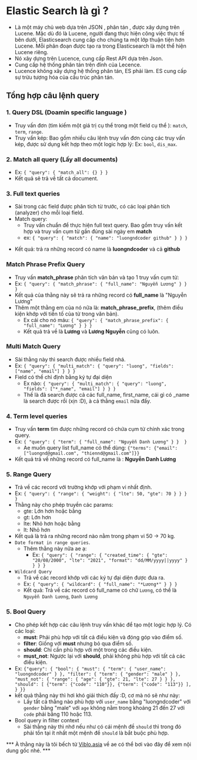 # Elastic Search là gì ?
* Là một máy chủ web dựa trên JSON , phân tán , được xây dựng trên Lucene. Mặc dù đó là Lucene, người đang thực hiện công việc thực tế bên dưới, Elasticsearch cung cấp cho chúng ta một lớp thuận tiện hơn Lucene. Mỗi phân đoạn được tạo ra trong Elasticsearch là một thể hiện Lucene riêng.
* Nó xây dựng trên Lucence, cung cấp Rest API dựa trên Json.
* Cung cấp hệ thống phân tán trên đỉnh của Lecence.
* Lucence không xây dựng hệ thống phân tán, ES phải làm. ES cung cấp sự trừu tượng hóa của cấu trúc phân tán. 

## Tổng hợp câu lệnh query
### 1. Query DSL (Doamin specific language )
 * Truy vấn đơn (tìm kiếm một giá trị cụ thể trong một field cụ thể ): `match`, `term`, `range`.
 * Truy vấn kép: Bao gồm nhiều câu lệnh truy vấn đơn cùng các truy vấn kép, được sử dụng kết hợp theo một logic hợp lý: Ex: `bool`, `dis_max`.
### 2. Match all query (Lấy all documents)
 * Ex: `{
        "query": {
            "match_all": {}
        }
    }`
 * Kết quả sẽ trả về tất cả document.
### 3. Full text queries
 * Sài trong các field được phân tích từ trước, có các loại phân tích (analyzer) cho mỗi loại field.
 * Match query:
    * Truy vấn chuẩn để thực hiện full text query. Bao gồm truy vấn kết hợp và truy vấn cụm từ gần đúng sài ngày em **match**
    * ex: `{
        "query": {
            "match": {
                "name": "luongndcoder github"
            }
        }
    }`
 - Kết quả: trả ra những record có name là **luongndcoder** và cả **github**
### Match Phrase Prefix Query
* Truy vấn **match_phrase** phân tích văn bản và tạo 1 truy vấn cụm từ:
* Ex: `{
        "query": {
            "match_phrase": {
                "full_name": "Nguyễn Lương"
            }
        }
    }`
* Kết quả của thằng này sẽ trả ra những record có **full_name** là "Nguyễn Lương"
* Thêm một thằng em của nó nữa là: **match_phrase_prefix**, (thêm điều kiện khớp với tiền tố của từ trong văn bản).
    * Ex cái cho nó máu: `{
        "query": {
            "match_phrase_prefix": {
                "full_name": "Lương"
            }
        }
    }`
    * Kết quả trả về là **Lương** và **Lương Nguyễn** cũng có luôn.
### Multi Match Query
* Sài thằng này thì search được nhiều field nhá.
* Ex: `{
        "query": {
            "multi_match": {
                "query": "luong",
                "fields": ["name", "email"]
            }
        }
    }`
* Field có thể chỉ định bằng ký tự đại diện
    * Ex nào: `{
        "query": {
            "multi_match": {
                "query": "luong",
                "fields": ["*_name", "email"]
            }
        }
    }`
    * Thế là đã search được cả các full_name, first_name, cái gì có _name là search được rồi (xịn :D), à cả thằng `email` nữa đấy.
### 4. Term level queries
 * Truy vấn **term** tìm được những record có chứa cụm từ chính xác trong query.
 * Ex: `{
        "query": {
            "term": {
                "full_name": "Nguyễn Danh Lương"
            }
        } 
    }`
    * Ae muốn query list full_name có thể dùng: `{"terms": {"email": ["luongnd@gmail.com", "thiennd@gmail.com"]}}`
 * Kết quả trả về những record có full_name là : **Nguyễn Danh Lương**

### 5. Range Query
 * Trả về các record với trường khớp với phạm vi nhất định.
 * Ex: `{
     "query": {
         "range": {
             "weight": {
                 "lte": 50,
                 "gte": 70
             }
         }
     }
    }`
* Thằng này cho phép truyền các params: 
    * gte: Lớn hơn hoặc bằng
    * gt: Lớn hơn
    * lte: Nhỏ hơn hoặc bằng
    * lt: Nhỏ hơn
* Kết quả là trả ra những record nào nằm trong phạm vi 50 -> 70 kg.
* `Date format in range queries`.
    * Thêm thằng này nữa ae ạ:
        * Ex: `{
            "query": {
                "range": {
                    "created_time": {
                        "gte": "20/08/2000",
                        "lte": "2021",
                        "format": "dd/MM/yyyy||yyyy"
                    }
                }
            }
        }`
* `Wildcard Query`
    * Trả về các record khớp với các ký tự đại diện được đưa ra.
    * Ex: `{
        "query": {
            "wildcard": {
                "full_name": "*Lương*"
            }
        }
    }`
    * Kết quả: Trả về các record có full_name có chữ `Lương`, có thể là `Nguyễn Danh Lương`, `Danh Lương`

### 5. Bool Query
* Cho phép kết hợp các câu lệnh truy vấn khác để tạo một logic hợp lý. Có các loại:
    * **must**: Phải phù hợp với tất cả điều kiện và đóng góp vào điểm số.
    * **filter**: Giống với **must** nhưng bỏ qua điểm số.
    * **should**: Chỉ cần phù hợp với một trong các điều kiện.
    * **must_not**: Ngược lại với **should**, phải không phù hợp với tất cả các điều kiện.
* Ex: `{"query": {
    "bool": {
        "must": {
            "term": {
                "user_name": "luongndcoder"
            }
        },
        "filter": {
            "term": {
                "gender": "male"
            }
        },
        "must_not": {
            "range": {
                "age": {
                    "gte": 21,
                    "lte": 27
                }
            }
        },
        "should": [
            {"term": {"code": "110"}},
            {"term": {"code": "113"}}
        ],
    }
}}`
* kết quả thằng này thì hơi khó giải thích đấy :D, cơ mà nó sẽ như này:
    * Lấy tất cả thằng nào phù hợp với `user_name` bằng "luongndcoder" với `gender` bằng "male" với `age` không nằm trong khoảng 21 đến 27 với `code` phải bằng 110 hoặc 113.
* Bool query in filter context
    * Sài thằng này thì nhớ nếu như có cái mệnh đề `should` thì trong đó phải tồn tại ít nhất một mệnh đề `should` là bắt buộc phù hợp.

*** À thằng này là tôi bếch từ [Viblo.asia](https://viblo.asia/p/query-dsl-trong-elasticsearch-Eb85oJq2l2G) về ae có thể bơi vào đây để xem nội dung gốc nhé. ***
